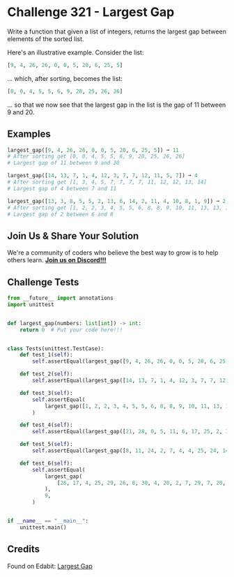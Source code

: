 # Challenge 321 - Largest Gap

Write a function that given a list of integers, returns the largest gap between elements of the sorted list.

Here's an illustrative example. Consider the list:
```python
[9, 4, 26, 26, 0, 0, 5, 20, 6, 25, 5]
```
... which, after sorting, becomes the list:
```python
[0, 0, 4, 5, 5, 6, 9, 20, 25, 26, 26]
```
... so that we now see that the largest gap in the list is the gap of 11 between 9 and 20.

## Examples
```python
largest_gap([9, 4, 26, 26, 0, 0, 5, 20, 6, 25, 5]) ➞ 11
# After sorting get [0, 0, 4, 5, 5, 6, 9, 20, 25, 26, 26]
# Largest gap of 11 between 9 and 20

largest_gap([14, 13, 7, 1, 4, 12, 3, 7, 7, 12, 11, 5, 7]) ➞ 4
# After sorting get [1, 3, 4, 5, 7, 7, 7, 7, 11, 12, 12, 13, 14]
# Largest gap of 4 between 7 and 11

largest_gap([13, 3, 8, 5, 5, 2, 13, 6, 14, 2, 11, 4, 10, 8, 1, 9]) ➞ 2
# After sorting get [1, 2, 2, 3, 4, 5, 5, 6, 8, 8, 9, 10, 11, 13, 13, 14]
# Largest gap of 2 between 6 and 8
```
## Join Us & Share Your Solution

We're a community of coders who believe the best way to grow is to help others learn. **[Join us on Discord!!!](https://discord.gg/sfHykntuGy)**

## Challenge Tests
```python
from __future__ import annotations
import unittest


def largest_gap(numbers: list[int]) -> int:
    return 0  # Put your code here!!!


class Tests(unittest.TestCase):
    def test_1(self):
        self.assertEqual(largest_gap([9, 4, 26, 26, 0, 0, 5, 20, 6, 25, 5]), 11)

    def test_2(self):
        self.assertEqual(largest_gap([14, 13, 7, 1, 4, 12, 3, 7, 7, 12, 11, 5, 7]), 4)

    def test_3(self):
        self.assertEqual(
            largest_gap([1, 2, 2, 3, 4, 5, 5, 6, 8, 8, 9, 10, 11, 13, 13, 14]), 2
        )

    def test_4(self):
        self.assertEqual(largest_gap([21, 28, 0, 5, 11, 6, 17, 25, 2, 19]), 6)

    def test_5(self):
        self.assertEqual(largest_gap([8, 11, 24, 2, 7, 4, 4, 25, 24, 14, 8, 0, 7]), 10)

    def test_6(self):
        self.assertEqual(
            largest_gap(
                [26, 17, 4, 25, 29, 26, 8, 30, 4, 20, 2, 7, 29, 7, 20, 30, 23, 5]
            ),
            9,
        )


if __name__ == "__main__":
    unittest.main()
```
## Credits

Found on Edabit: [Largest Gap](https://edabit.com/challenge/qbCavpBpk8KSWM37s)
